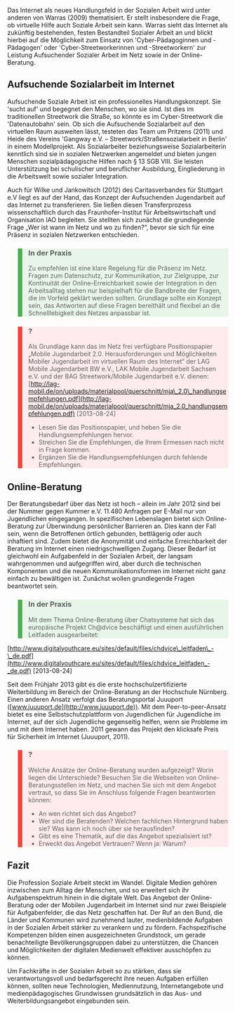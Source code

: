 Das Internet als neues Handlungsfeld in der Sozialen Arbeit wird unter anderen von Warras (2009) thematisiert. Er stellt insbesondere die Frage, ob virtuelle Hilfe auch Soziale Arbeit sein kann. Warras sieht das Internet als zukünftig bestehenden, festen Bestandteil Sozialer Arbeit an und blickt hierbei auf die Möglichkeit zum Einsatz von 'Cyber-Pädagoginnen und -Pädagogen' oder 'Cyber-Streetworkerinnen und -Streetworkern' zur Leistung Aufsuchender Sozialer Arbeit im Netz sowie in der Online-Beratung.

## Aufsuchende Sozialarbeit im Internet

Aufsuchende Soziale Arbeit ist ein professionelles Handlungskonzept. Sie 'sucht auf' und begegnet den Menschen, wo sie sind. Ist dies im traditionellen Streetwork die Straße, so könnte es im Cyber-Streetwork die 'Datenautobahn' sein. Ob sich die Aufsuchende Sozialarbeit auf den virtuellen Raum ausweiten lässt, testeten das Team um Pritzens (2011) und Heide des Vereins 'Gangway e.V. – Streetwork/Straßensozialarbeit in Berlin' in einem Modellprojekt. Als Sozialarbeiter beziehungsweise Sozialarbeiterin kenntlich sind sie in sozialen Netzwerken angemeldet und bieten jungen Menschen sozialpädagogische Hilfen nach § 13 SGB VIII. Sie leisten Unterstützung bei schulischer und beruflicher Ausbildung, Eingliederung in die Arbeitswelt sowie sozialer Integration.

Auch für Wilke und Jankowitsch (2012) des Caritasverbandes für Stuttgart e.V liegt es auf der Hand, das Konzept der Aufsuchenden Jugendarbeit auf das Internet zu transferieren. Sie ließen diesen Transferprozess wissenschaftlich durch das Fraunhofer-Institut für Arbeitswirtschaft und Organisation IAO begleiten. Sie stellten sich zunächst die grundlegende Frage „Wer ist wann im Netz und wo zu finden?“, bevor sie sich für eine Präsenz in sozialen Netzwerken entschieden.

<blockquote style="background: #E8F5E9; border-left: 10px solid #4CAF50">

### In der Praxis

Zu empfehlen ist eine klare Regelung für die Präsenz im Netz. Fragen zum Datenschutz, zur Kommunikation, zur Zielgruppe, zur Kontinuität der Online-Erreichbarkeit sowie der Integration in den Arbeitsalltag stehen nur beispielhaft für die Bandbreite der Fragen, die im Vorfeld geklärt werden sollten. Grundlage sollte ein Konzept sein, das Antworten auf diese Fragen bereithält und flexibel an die Schnelllebigkeit des Netzes anpassbar ist.

</blockquote>

<blockquote style="background: #FFEBEE; border-left: 10px solid #F44336">

### ?

Als Grundlage kann das im Netz frei verfügbare Positionspapier „Mobile Jugendarbeit 2.0. Herausforderungen und Möglichkeiten Mobiler Jugendarbeit im virtuellen Raum des Internet“ der LAG Mobile Jugendarbeit BW e.V., LAK Mobile Jugendarbeit Sachsen e.V. und der BAG Streetwork/Mobile Jugendarbeit e.V. dienen: [http://lag-mobil.de/on/uploads/materialpool/querschnitt/mja\_2.0\_handlungsempfehlungen.pdf](http://lag-mobil.de/on/uploads/materialpool/querschnitt/mja_2.0_handlungsempfehlungen.pdf) \[2013-08-24]

- Lesen Sie das Positionspapier, und heben Sie die Handlungsempfehlungen hervor.
- Streichen Sie die Empfehlungen, die Ihrem Ermessen nach nicht in Frage kommen.
- Ergänzen Sie die Handlungsempfehlungen durch fehlende Empfehlungen.

</blockquote>

## Online-Beratung

Der Beratungsbedarf über das Netz ist hoch – allein im Jahr 2012 sind bei der Nummer gegen Kummer e.V. 11.480 Anfragen per E-Mail nur von Jugendlichen eingegangen. In spezifischen Lebenslagen bietet sich Online-Beratung zur Überwindung persönlicher Barrieren an. Dies kann der Fall sein, wenn die Betroffenen örtlich gebunden, bettlägerig oder auch inhaftiert sind. Zudem bietet die Anonymität und einfache Erreichbarkeit der Beratung im Internet einen niedrigschwelligen Zugang. Dieser Bedarf ist gleichwohl ein Aufgabenfeld in der Sozialen Arbeit, der langsam wahrgenommen und aufgegriffen wird, aber durch die technischen Komponenten und die neuen Kommunikationsformen im Internet nicht ganz einfach zu bewältigen ist. Zunächst wollen grundlegende Fragen beantwortet sein.

<blockquote style="background: #E8F5E9; border-left: 10px solid #4CAF50">

### In der Praxis

Mit dem Thema Online-Beratung über Chatsysteme hat sich das europäische Projekt Ch@dvice beschäftigt und einen ausführlichen Leitfaden ausgearbeitet:

</blockquote>

[http://www.digitalyouthcare.eu/sites/default/files/chdvice\_leitfaden\_-\_de.pdf](http://www.digitalyouthcare.eu/sites/default/files/chdvice_leitfaden_-_de.pdf) \[2013-08-24]

Seit dem Frühjahr 2013 gibt es die erste hochschulzertifizierte Weiterbildung im Bereich der Online-Beratung an der Hochschule Nürnberg. Einen anderen Ansatz verfolgt das Beratungsportal Juuuport ([www.juuuport.de](http://www.juuuport.de)). Mit dem Peer-to-peer-Ansatz bietet es eine Selbstschutzplattform von Jugendlichen für Jugendliche im Internet, auf der sich Jugendliche gegenseitig helfen, wenn sie Probleme im und mit dem Internet haben. 2011 gewann das Projekt den klicksafe Preis für Sicherheit im Internet (Juuuport, 2011).

<blockquote style="background: #FFEBEE; border-left: 10px solid #F44336">

### ?

Welche Ansätze der Online-Beratung wurden aufgezeigt? Worin liegen die Unterschiede? Besuchen Sie die Webseiten von Online-Beratungsstellen im Netz, und machen Sie sich mit dem Angebot vertraut, so dass Sie im Anschluss folgende Fragen beantworten können:

- An wen richtet sich das Angebot?
- Wer sind die Beratenden? Welchen fachlichen Hintergrund haben sie? Was kann ich noch über sie herausfinden?
- Gibt es eine Thematik, auf die das Angebot spezialisiert ist?
- Erweckt das Angebot Vertrauen? Wenn ja: Warum?

</blockquote>

## Fazit

Die Profession Soziale Arbeit steckt im Wandel. Digitale Medien gehören inzwischen zum Alltag der Menschen, und so erweitert sich ihr Aufgabenspektrum hinein in die digitale Welt. Das Angebot der Online-Beratung oder der Mobilen Jugendarbeit im Internet sind nur zwei Beispiele für Aufgabenfelder, die das Netz geschaffen hat. Der Ruf an den Bund, die Länder und Kommunen wird zunehmend lauter, medienbildende Aufgaben in der Sozialen Arbeit stärker zu verankern und zu fördern. Fachspezifische Kompetenzen bilden einen ausgezeichneten Grundstock, um gerade benachteiligte Bevölkerungsgruppen dabei zu unterstützen, die Chancen und Möglichkeiten der digitalen Medienwelt effektiver ausschöpfen zu können.

Um Fachkräfte in der Sozialen Arbeit so zu stärken, dass sie verantwortungsvoll und bedarfsgerecht ihre neuen Aufgaben erfüllen können, sollten neue Technologien, Mediennutzung, Internetangebote und medienpädagogisches Grundwissen grundsätzlich in das Aus- und Weiterbildungsangebot eingebunden sein.
